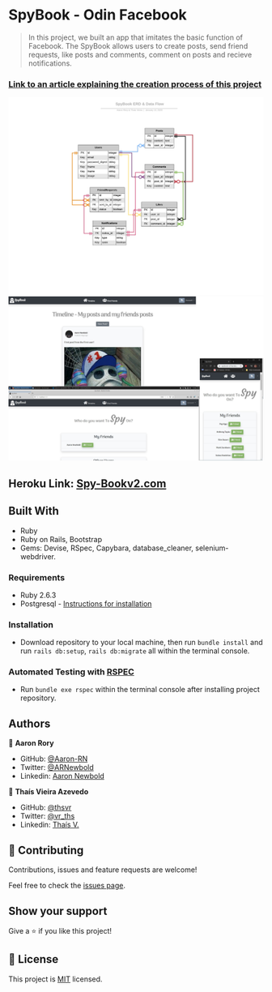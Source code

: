# SpyBook - Odin Facebook

> In this project, we built an app that imitates the basic function of Facebook. The SpyBook allows users to create posts, send friend requests, like posts and comments, comment on posts and recieve notifications.

### [Link to an article explaining the creation process of this project](https://hackernoon.com/ruby-on-rails-facebook-implementation-spybook-d51gz3y9o)

![screenshot](docs/erd.jpeg)
![screenshot](docs/pics.jpg)

## Heroku Link: [Spy-Bookv2.com](https://spybook-v2.herokuapp.com/)

## Built With

- Ruby
- Ruby on Rails, Bootstrap
- Gems: Devise, RSpec, Capybara, database_cleaner, selenium-webdriver.

### Requirements

* Ruby 2.6.3
* Postgresql - [Instructions for installation](https://www.howtoforge.com/tutorial/ruby-on-rails-ror-with-postgresql-on-ubuntu-16-04/)

### Installation

* Download repository to your local machine, then run `bundle install` and run `rails db:setup`, `rails db:migrate` all within the terminal console.

### Automated Testing with [RSPEC](https://github.com/rspec/rspec-rails)

* Run `bundle exe rspec` within the terminal console after installing project repository.

## Authors

👤 **Aaron Rory**

- GitHub: [@Aaron-RN](https://github.com/Aaron-RN)
- Twitter: [@ARNewbold](https://twitter.com/ARNewbold)
- Linkedin: [Aaron Newbold](https://www.linkedin.com/in/aaron-newbold-1b9233187/)

👤 **Thaís Vieira Azevedo**

- GitHub: [@thsvr](https://github.com/thsvr)
- Twitter: [@vr_ths](https://twitter.com/vr_ths)
- Linkedin: [Thaís V.](https://www.linkedin.com/in/vr-ths-zd/)

## 🤝 Contributing

Contributions, issues and feature requests are welcome!

Feel free to check the [issues page](issues/).

## Show your support

Give a ⭐️ if you like this project!

## 📝 License

This project is [MIT](lic.url) licensed.
